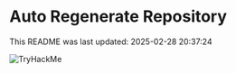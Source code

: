 # Auto Regenerate Repository

This README was last updated: 2025-02-28 20:37:24

 ![TryHackMe](https://tryhackme.com/badge/533634)